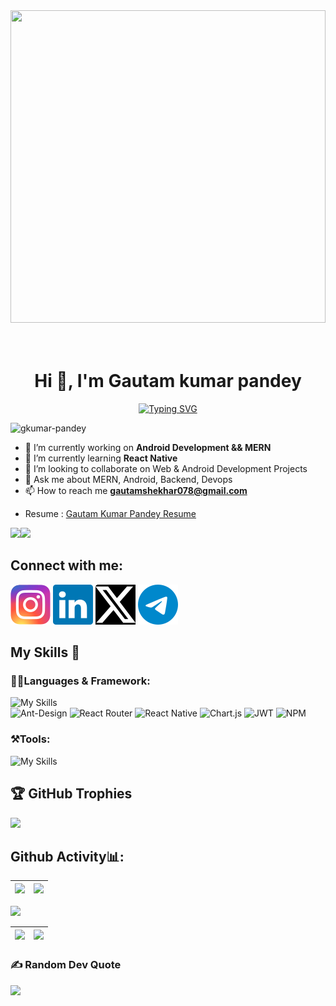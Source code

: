  <div   height="600"  >
<img src="https://user-images.githubusercontent.com/74038190/225813708-98b745f2-7d22-48cf-9150-083f1b00d6c9.gif" width="100%" height="500" >
</div> 
<br><br>

 <h1 align="center">Hi 👋, I'm Gautam kumar pandey</h1>
<!-- <h3 align="center">A passionate full-stack developer from India</h3> -->
<div align="center" >
  <a href="https://git.io/typing-svg"><img src="https://readme-typing-svg.demolab.com?font=Fira+Code&weight=600&size=20&pause=900&color=2DD4BF&center=true&multiline=true&width=609&height=64&lines=A+Passionate+Full+Stack+Developer+;From+Bharat+%F0%9F%87%AE%F0%9F%87%B3" alt="Typing SVG" /></a>
</div>

<p align="left"> <img src="https://komarev.com/ghpvc/?username=gkumar-pandey&label=Profile%20views&color=0e75b6&style=flat" alt="gkumar-pandey" /> </p>

- 🔭 I’m currently working on **Android Development && MERN**
- 🌱 I’m currently learning **React Native**
- 👯 I’m looking to collaborate on Web & Android Development Projects
- 💬 Ask me about MERN, Android, Backend, Devops
- 📫 How to reach me **gautamshekhar078@gmail.com**
<!--- ⚡ Fun fact **I know how to exit vim**
- ⛰️ 2025 Goal Explore **MERN Stack in-depth and Learn Golang** -->
- Resume : [Gautam Kumar Pandey Resume](https://drive.google.com/file/d/1QhnG1zvI307pFXRTIb5iuO5GlXw1uT4S/view)

<a href="https://www.twitter.com/shekhar_tsx" target="_blank"><img
src="https://img.shields.io/twitter/follow/gautamkp078?logo=twitter&style=for-the-badge&color=0891b2&labelColor=1c1917"
/></a><a href="https://www.github.com/gkumar-pandey" target="_blank"><img
src="https://img.shields.io/github/followers/gkumar-pandey?logo=github&style=for-the-badge&color=0891b2&labelColor=1c1917" /></a>

<h2 align="left">Connect with me:</h2>

 [![Instagram](https://raw.githubusercontent.com/CLorant/readme-social-icons/main/large/filled/instagram.svg)](https://instagram.com/shekhar.tsx) [![LinkedIn](https://raw.githubusercontent.com/CLorant/readme-social-icons/main/large/filled/linkedin.svg)](https://linkedin.com/in/gkpandey) [![Twitter](https://raw.githubusercontent.com/CLorant/readme-social-icons/main/large/filled/twitter-x.svg)](https://twitter.com/shekhar_tsx) 
 [![Telegram](https://raw.githubusercontent.com/CLorant/readme-social-icons/main/large/filled/telegram.svg)](https://t.me/shekar_tsx) 

## My Skills 🚀 
<h3>👨‍💻Languages & Framework: </h3>

 ![My Skills](https://skillicons.dev/icons?i=ts,js,react,nextjs,redux,tailwind,bootstrap,materialui,css,html,nodejs,express,mongodb,md,cpp,py,go,java,redis,prisma,&perline=8)
 <br/>
 ![Ant-Design](https://img.shields.io/badge/-AntDesign-%230170FE?style=for-the-badge&logo=ant-design&logoColor=white)
 ![React Router](https://img.shields.io/badge/React_Router-CA4245?style=for-the-badge&logo=react-router&logoColor=white)
 ![React Native](https://img.shields.io/badge/react_native-%2320232a.svg?style=for-the-badge&logo=react&logoColor=%2361DAFB)
 ![Chart.js](https://img.shields.io/badge/chart.js-F5788D.svg?style=for-the-badge&logo=chart.js&logoColor=white)
  ![JWT](https://img.shields.io/badge/JWT-black?style=for-the-badge&logo=JSON%20web%20tokens)
   ![NPM](https://img.shields.io/badge/NPM-%23000000.svg?style=for-the-badge&logo=npm&logoColor=white)
 
 
 
 <h3>⚒️Tools:</h3>
 
  ![My Skills](https://skillicons.dev/icons?i=git,github,vim,firebase,linux,vercel,vite,replit,vscode,heroku,figma,androidstudio,aws)
 
<!--  ![My Skills](https://skillicons.dev/icons?i=py,git,github,c,cpp,css,express,firebase,git,github,html,js,linux,md,nodejs,react,redux,tailwind,ts,vercel,vscode,heroku,figma,mongodb,bootstrap,)  -->

## 🏆 GitHub Trophies
![](https://github-profile-trophy.vercel.app/?username=gkumar-pandey&theme=radical&no-frame=false&no-bg=false&margin-w=4)

 

## Github Activity📊:

|![](https://github-readme-stats.vercel.app/api?username=gkumar-pandey&theme=react&hide_border=false&include_all_commits=true&count_private=true)|![](https://github-readme-stats.vercel.app/api/top-langs/?username=gkumar-pandey&layout=compact&theme=tokyonight&langs_count=10)|
|-|-|

![](https://activity-graph.herokuapp.com/graph?username=gkumar-pandey&theme=redical)

 
 |![](https://github-readme-stats.vercel.app/api/top-langs/?username=gkumar-pandey&langs_count=10&title_color=0891b2&text_color=ffffff&icon_color=0891b2&bg_color=1c1917&hide_border=true&locale=en&custom_title=Top%20%Languages)| ![](https://github-readme-streak-stats.herokuapp.com/?user=gkumar-pandey&theme=react&hide_border=false)|
|-|-|

<!-- ![LeetCode Stats](https://leetcard.jacoblin.cool/gautam-kumar?theme=dark&font=Benne&ext=heatmap) -->
 
 ### ✍️ Random Dev Quote
![](https://quotes-github-readme.vercel.app/api?type=horizontal&theme=tokyonight)


 
 
 
